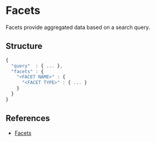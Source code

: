 # Facets

Facets provide aggregated data based on a search query.


## Structure

```javascript
{
  "query"  : { ... },
  "facets" : {
    "<FACET NAME>" : {
      "<FACET TYPE>" : { ... }
    }
  }
}
```

## References

* [Facets](http://www.elasticsearch.org/guide/reference/api/search/facets/)
